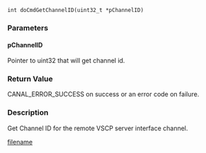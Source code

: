 

```clike
int doCmdGetChannelID(uint32_t *pChannelID)
```

### Parameters

#### pChannelID
Pointer to uint32 that will get channel id.

### Return Value
CANAL_ERROR_SUCCESS on success or an error code on failure. 

### Description
Get Channel ID for the remote VSCP server interface channel. 



[filename](./bottom_copyright.md ':include')